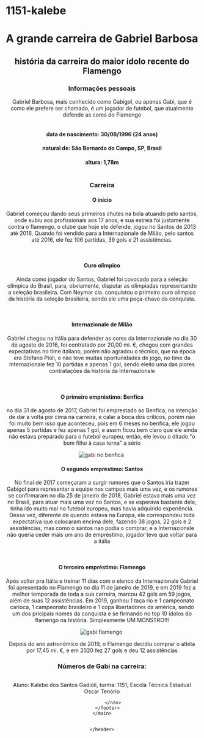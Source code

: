 # 1151-kalebe
<!DOCTYPE html>
<html lang="pt-br">
<head>
    <meta charset="UTF-8">
    <meta http-equiv="X-UA-Compatible" content="IE=edge">
    <meta name="viewport" content="width=device-width, initial-scale=1.0">
    <title>Trabalho de html5</title>
</head>
<body>
    <header>
        <h1>A grande carreira de Gabriel Barbosa</h1>
        <h2>história da carreira do maior ídolo recente do Flamengo</h2>
        <main>
            <h3>Informações pessoais</h3>
             <p>Gabriel Barbosa, mais conhecido como Gabigol, ou apenas Gabi, que é como ele prefere ser chamado, é um jogador de futebol, que atualmente defende as cores do Flamengo</p>
            <img src="aula 01/fotos/Gabriel apresentado.png" alt="">
             <h4>data de nascimento: 30/08/1996 (24 anos)</h4> <h4>natural de: São Bernardo do Campo, SP, Brasil</h4> <h4>altura: 1,78m</h4>
            <img src="aula 01/fotos/Gabriel apresentado.xcf" alt="">
             <h3>Carreira</h3> 
            <h4>O início</h4>
             <p>Gabriel começou dando seus primeiros chutes na bola atuando pelo santos, onde subiu aos profissionais aos 17 anos, e sua estreia foi justamente contra o flamengo, o clube que hoje ele defende, jogou no Santos de 2013 até 2016, Quando foi vendido para a Internazionale de Milão, pelo santos até 2016, ele fez 106 partidas, 39 gols e 21 assistências.</p>
            <img src="aula 01/fotos/Gabigol novo.jpg" alt=""> <img src="aula 01/fotos/gabigol de moicano(3).jpg" alt="">
            <img src="aula 01/fotos/Gabriel apresentado.xcf" alt="">
            <h4>Ouro olímpico</h4>
            <p>Ainda como jogador do Santos, Gabriel foi covocado para a seleção olímpica do Brasil, para, obviamente, disputar as olimpíadas representando a seleção brasileira. Com Neymar cia. conquistou o primeiro ouro olímpico da história da seleção brasileira, sendo ele uma peça-chave da conquista.</p>
            <img src="aula 01/fotos/Gabriel_Barbosa_-_Rio_2016lakk(2).jpg" alt=""> <img src="aula 01/fotos/jogadores olimpicos.jpg" alt="">
            <h4>Internazionale de Milão</h4>
            <p>Gabriel chegou na itália para defender as cores da Internazionale no dia 30 de agosto de 2016, foi contratado por 20,00 mi. €, chegou com grandes expectativas no time italiano, porém não agradou o técnico, que na época era Stefano Pioli, e não teve muitas oportunidades de jogo, no time da Internazionale fez 10 partidas e apenas 1 gol, sendo eleito uma das piores contratações da história da Internazionale </p>
            <img src="aula 01/fotos/gabi inter de milão(1).jpg" alt=""> <img src="aula 01/fotos/GABIGOL INTER.jpg" alt="">
            <h4>O primeiro empréstimo: Benfica</h4>
            <p>no dia 31 de agosto de 2017, Gabriel foi emprestado ao Benfica, na intenção de dar a volta por cima na carreira, e calar a boca dos críticos, porém não foi muito bem isso que aconteceu, pois em 6 meses no benfica, ele jogou apenas 5 partidas e fez apenas 1 gol, e assim ficou bem claro que ele ainda não estava preparado para o futebol europeu, então, ele levou o ditado "o bom filho à casa torna" a sério</p>
            <img src="aula 01/fotos/GABIGOL BENFICA.jpg" alt="gabi no benfica"> <img src="aula 01/fotos/GaBiGol No BEnfIcA.jpg" alt="">
            <h4>O segundo empréstimo: Santos</h4>
            <p>No final de 2017 começaram a surgir rumores que o Santos iria trazer Gabigol para representar a equipe nos campos mais uma vez, e os rumores se confirmaram no dia 25 de janeiro de 2018, Gabriel estava mais uma vez no Brasil, para atuar mais uma vez no Santos, e se esperava bastante dele, tinha ido muito mal no futebol europeu, mas havia adquirido experiência. Dessa vez, diferente de quando estava na Europa, ele correspondeu toda expectativa que colocaram encima dele, fazendo 38 jogos, 22 gols e 2 assistências, mas como o santos nao podia o comprar, e a Internazionale não queria ceder mais um ano de empréstimo, jogador teve que voltar para a itália</p>
            <img src="aula 01/fotos/20181118_america_x_santos14-16.jpg" alt=""> <img src="aula 01/fotos/GAbigolbarbosa.jpg" alt="">
            <h4>O terceiro empréstimo: Flamengo</h4>
            <p>Após voltar pra Itália e treinar 11 dias com o elenco da Internazionale Gabriel foi apresentado no Flamengo no dia 11 de janeiro de 2019, e em 2019 fez a melhor temporada de toda a sua carreira, marcou 42 gols em 59 jogos, além de suas 12 assistências. Em 2019, ganhou 1 taça rio e 1 campeonato carioca, 1 campeonato brasileiro e 1 copa libertadores da américa, sendo um dos pricipais nomes da conquista e se firmando no top 10 ídolos do flamengo na história. Simplesmente UM MONSTRO!!!</p>
            <img src="aula 01/fotos/gabigol-13062021124753632.jpeg" alt="gabi flamengo"> <img src="aula 01/fotos/Gabriel apresentado.png" alt="">
            <p>Depois do ano astronômico de 2019, o Flamengo decidiu comprar o atleta por 17,45 mi. €, e em 2020 fez 27 gols e deu 12 assistências</p>
            <h3>Números de Gabi na carreira:</h3> <img src="aula 01/fotos/Captura de Tela (3).png" alt="">
        <footer>
            <p>Aluno: Kalebe dos Santos Gadioli, turma: 1151, Escola Técnica Estadual Oscar Tenório</p>
            <nav>

            </nav>
        </footer>
    </main>

     
    </header>

</body>
</html>
